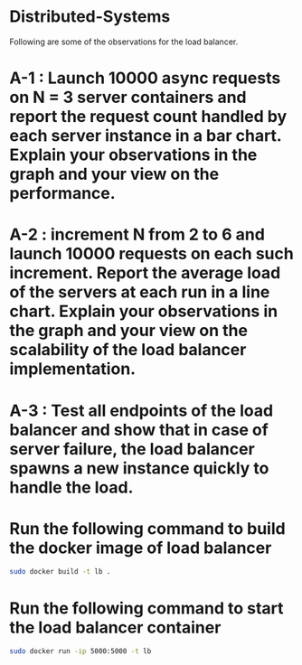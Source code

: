 # Distributed-Systems
Following are some of the observations for the load balancer. <br />
# A-1 : Launch 10000 async requests on N = 3 server containers and report the request count handled by each server instance in a bar chart. Explain your observations in the graph and your view on the performance. <br />
# A-2 : increment N from 2 to 6 and launch 10000 requests on each such increment. Report the average load of the servers at each run in a line chart. Explain your observations in the graph and your view on the scalability of the load balancer implementation.
# A-3 : Test all endpoints of the load balancer and show that in case of server failure, the load balancer spawns a new instance quickly to handle the load.

# Run the following command to build the docker image of load balancer
```bash
sudo docker build -t lb .
```

# Run the following command to start the load balancer container
```bash
sudo docker run -ip 5000:5000 -t lb
```

